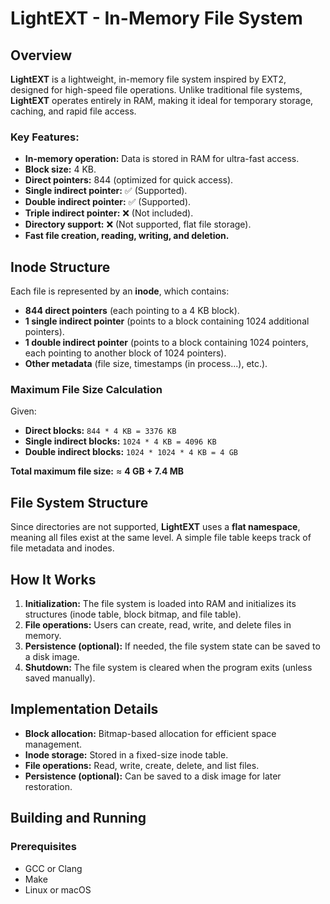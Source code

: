# LightEXT - In-Memory File System

## Overview

**LightEXT** is a lightweight, in-memory file system inspired by EXT2, designed for high-speed file operations. Unlike traditional file systems, **LightEXT** operates entirely in RAM, making it ideal for temporary storage, caching, and rapid file access.

### Key Features:
- **In-memory operation:** Data is stored in RAM for ultra-fast access.
- **Block size:** 4 KB.
- **Direct pointers:** 844 (optimized for quick access).
- **Single indirect pointer:** ✅ (Supported).
- **Double indirect pointer:** ✅ (Supported).
- **Triple indirect pointer:** ❌ (Not included).
- **Directory support:** ❌ (Not supported, flat file storage).
- **Fast file creation, reading, writing, and deletion.**

## Inode Structure

Each file is represented by an **inode**, which contains:

- **844 direct pointers** (each pointing to a 4 KB block).
- **1 single indirect pointer** (points to a block containing 1024 additional pointers).
- **1 double indirect pointer** (points to a block containing 1024 pointers, each pointing to another block of 1024 pointers).
- **Other metadata** (file size, timestamps (in process...), etc.).

### Maximum File Size Calculation

Given:
- **Direct blocks:** `844 * 4 KB = 3376 KB`
- **Single indirect blocks:** `1024 * 4 KB = 4096 KB`
- **Double indirect blocks:** `1024 * 1024 * 4 KB = 4 GB`

**Total maximum file size:** ≈ **4 GB + 7.4 MB**

## File System Structure

Since directories are not supported, **LightEXT** uses a **flat namespace**, meaning all files exist at the same level. A simple file table keeps track of file metadata and inodes.

## How It Works

1. **Initialization:** The file system is loaded into RAM and initializes its structures (inode table, block bitmap, and file table).
2. **File operations:** Users can create, read, write, and delete files in memory.
3. **Persistence (optional):** If needed, the file system state can be saved to a disk image.
4. **Shutdown:** The file system is cleared when the program exits (unless saved manually).

## Implementation Details

- **Block allocation:** Bitmap-based allocation for efficient space management.
- **Inode storage:** Stored in a fixed-size inode table.
- **File operations:** Read, write, create, delete, and list files.
- **Persistence (optional):** Can be saved to a disk image for later restoration.

## Building and Running

### Prerequisites

- GCC or Clang
- Make
- Linux or macOS
